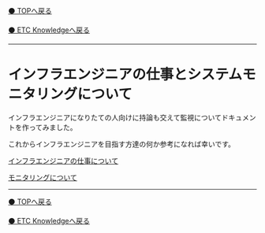 [⚫️ TOPへ戻る](https://actmotech.xyz/)

[⚫️ ETC Knowledgeへ戻る](/ETC/top)

---

# インフラエンジニアの仕事とシステムモニタリングについて

インフラエンジニアになりたての人向けに持論も交えて監視についてドキュメントを作ってみました。 

これからインフラエンジニアを目指す方達の何か参考になれば幸いです。

[インフラエンジニアの仕事について](https://www.docswell.com/s/eichannel/ZJLJ3Q-infrawork)

[モニタリングについて](https://www.docswell.com/s/eichannel/K7VXQJ-monitoring)

---

[⚫️ TOPへ戻る](https://actmotech.xyz/)

[⚫️ ETC Knowledgeへ戻る](/ETC/top)